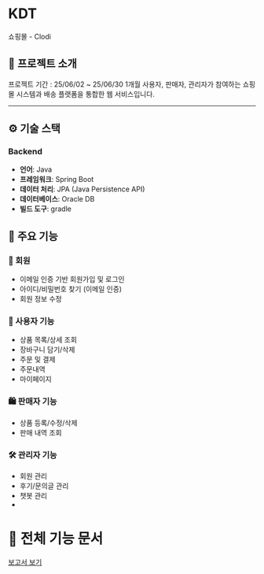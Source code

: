 # KDT
쇼핑몰 - Clodi

## 📁 프로젝트 소개
프로젝트 기간 : 25/06/02 ~ 25/06/30 1개월
사용자, 판매자, 관리자가 참여하는 쇼핑몰 시스템과 배송 플랫폼을 통합한 웹 서비스입니다.


---

## ⚙ 기술 스택

### Backend
- **언어**: Java  
- **프레임워크**: Spring Boot  
- **데이터 처리**: JPA (Java Persistence API)  
- **데이터베이스**: Oracle DB  
- **빌드 도구**: gradle

## 🔑 주요 기능

### 👤 회원
- 이메일 인증 기반 회원가입 및 로그인
- 아이디/비밀번호 찾기 (이메일 인증)
- 회원 정보 수정

### 🛒 사용자 기능
- 상품 목록/상세 조회
- 장바구니 담기/삭제
- 주문 및 결제
- 주문내역
- 마이페이지

### 🛍 판매자 기능
- 상품 등록/수정/삭제
- 판매 내역 조회

### 🛠 관리자 기능
- 회원 관리
- 후기/문의글 관리
- 챗봇 관리
- 
# 📄 전체 기능 문서
[보고서 보기](./KDT%20project%20report.pdf)

